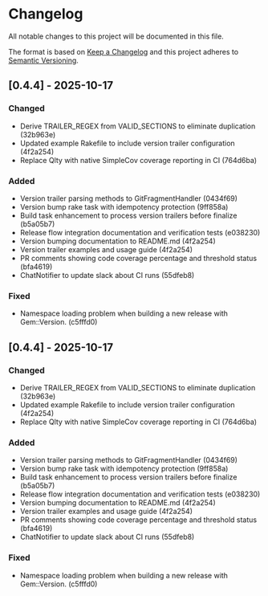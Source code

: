 # Changelog

All notable changes to this project will be documented in this file.

The format is based on [Keep a Changelog](http://keepachangelog.com/)
and this project adheres to [Semantic Versioning](http://semver.org/).

## [0.4.4] - 2025-10-17

### Changed

- Derive TRAILER_REGEX from VALID_SECTIONS to eliminate duplication (32b963e)
- Updated example Rakefile to include version trailer configuration (4f2a254)
- Replace Qlty with native SimpleCov coverage reporting in CI (764d6ba)

### Added

- Version trailer parsing methods to GitFragmentHandler (0434f69)
- Version bump rake task with idempotency protection (9ff858a)
- Build task enhancement to process version trailers before finalize (b5a05b7)
- Release flow integration documentation and verification tests (e038230)
- Version bumping documentation to README.md (4f2a254)
- Version trailer examples and usage guide (4f2a254)
- PR comments showing code coverage percentage and threshold status (bfa4619)
- ChatNotifier to update slack about CI runs (55dfeb8)

### Fixed

- Namespace loading problem when building a new release with Gem::Version. (c5fffd0)

## [0.4.4] - 2025-10-17

### Changed

- Derive TRAILER_REGEX from VALID_SECTIONS to eliminate duplication (32b963e)
- Updated example Rakefile to include version trailer configuration (4f2a254)
- Replace Qlty with native SimpleCov coverage reporting in CI (764d6ba)

### Added

- Version trailer parsing methods to GitFragmentHandler (0434f69)
- Version bump rake task with idempotency protection (9ff858a)
- Build task enhancement to process version trailers before finalize (b5a05b7)
- Release flow integration documentation and verification tests (e038230)
- Version bumping documentation to README.md (4f2a254)
- Version trailer examples and usage guide (4f2a254)
- PR comments showing code coverage percentage and threshold status (bfa4619)
- ChatNotifier to update slack about CI runs (55dfeb8)

### Fixed

- Namespace loading problem when building a new release with Gem::Version. (c5fffd0)
